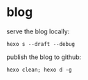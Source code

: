 # blog

serve the blog locally:

```
hexo s --draft --debug
```

publish the blog to github:

```
hexo clean; hexo d -g
```
